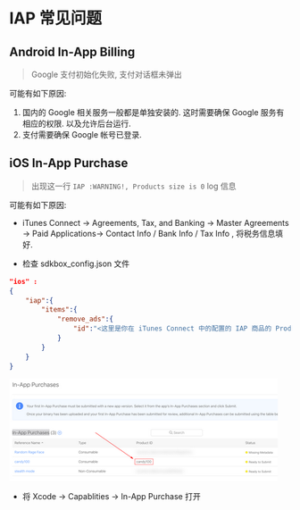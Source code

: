 
# IAP 常见问题

## Android In-App Billing

> Google 支付初始化失败, 支付对话框未弹出

可能有如下原因:

1. 国内的 Google 相关服务一般都是单独安装的. 这时需要确保 Google 服务有相应的权限. 以及允许后台运行.
2. 支付需要确保 Google 帐号已登录.


## iOS In-App Purchase

> 出现这一行 `IAP :WARNING!, Products size is 0` log 信息

可能有如下原因:

* iTunes Connect -> Agreements, Tax, and Banking -> Master Agreements -> Paid Applications-> Contact Info / Bank Info / Tax Info , 将税务信息填好.

* 检查 sdkbox_config.json 文件

```json
"ios" :
{
    "iap":{
        "items":{
            "remove_ads":{
                "id":"<这里是你在 iTunes Connect 中的配置的 IAP 商品的 Product id>"
            }
        }
    }
}
```

![](../imgs/iap_products_id.png)

* 将 Xcode -> Capablities -> In-App Purchase 打开

